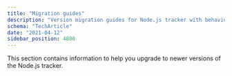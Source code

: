 ```yaml
---
title: "Migration guides"
description: "Version migration guides for Node.js tracker with behavioral event tracking improvements."
schema: "TechArticle"
date: "2021-04-12"
sidebar_position: 4800
---
```


This section contains information to help you upgrade to newer versions of the Node.js tracker.
